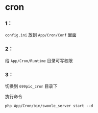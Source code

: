 # cron

### 1：

`config.ini` 放到 `App/Cron/Conf` 里面

### 2：

给 `App/Cron/Runtime` 目录可写权限

### 3：

切换到 `699pic_cron` 目录下

执行命令

```$xslt
php App/Cron/bin/swoole_server start --d
```